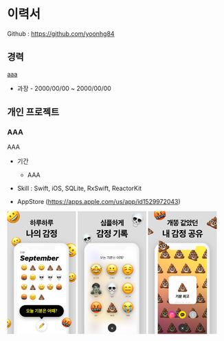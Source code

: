 # 이력서

Github : https://github.com/yoonhg84

## 경력

[aaa](http://www.aaa.com/)
- 과장 - 2000/00/00 ~ 2000/00/00

## 개인 프로젝트

### AAA

AAA

- 기간
  - AAA

- Skill : Swift, iOS, SQLite, RxSwift, ReactorKit
- AppStore (https://apps.apple.com/us/app/id1529972043)

<img src="images/nine_1.png" width="160"/> <img src="images/nine_2.png" width="160"/> <img src="images/nine_3.png" width="160"/>
